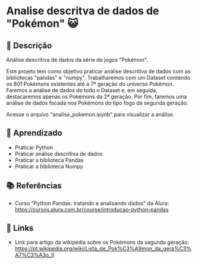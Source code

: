 # Analise descritva de dados de "Pokémon" 😺

## 📝 Descrição

Análise descritiva de dados da série de jogos "Pokémon".

Este projeto tem como objetivo praticar análise descritiva de dados com as bibliotecas "pandas" e "numpy". Trabalharemos com um Dataset contendo os 801 Pokémons existentes até a 7ª geração do universo Pokémon. Faremos a análise de dados de todo o Dataset e, em seguida, destacaremos apenas os Pokémons da 2ª geração. Por fim, faremos uma análise de dados focada nos Pokémons do tipo fogo da segunda geração.

Acesse o arquivo "analise_pokemon.ipynb" para visualizar a análise.

## 🧠 Aprendizado

* Praticar Python
* Praticar análise descritiva de dados
* Praticar a biblioteca Pandas
* Praticar a biblioteca Numpy

## 📚 Referências

* Curso "Python Pandas: tratando e analisando dados" da Alura: https://cursos.alura.com.br/course/introducao-python-pandas

## 🔗 Links

* Link para artigo da wikipédia sobre os Pokémons da segunda geração: https://pt.wikipedia.org/wiki/Lista_de_Pok%C3%A9mon_da_gera%C3%A7%C3%A3o_II
